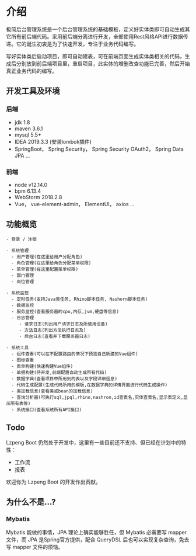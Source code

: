 # 介绍
极简后台管理系统是一个后台管理系统的基础模板，定义好实体类即可自动生成其它所有前后端代码。采用前后端分离进行开发，全部使用Rest风格API进行数据传递。它的诞生初衷是为了快速开发，专注于业务代码编写。

写好实体类后启动项目，即可自动建表，可在前端页面生成实体类相关的代码，生成后分别放到前后端项目里，重启项目，此实体的增删改查功能已完善，然后开始真正业务代码的编写。

## 开发工具及环境
### 后端
* jdk 1.8
* maven 3.6.1
* mysql 5.5+
* IDEA 2019.3.3 (安装lombok插件)
* SpringBoot， Spring Security， Spring Security OAuth2， Spring Data JPA ...
### 前端
* node v12.14.0
* bpm 6.13.4
* WebStorm 2018.2.8
* Vue， vue-element-admin， ElementUI， axios ...

## 功能概览

```
- 登录 / 注销

- 系统管理
  - 用户管理(在这里给用户分配角色)
  - 角色管理(在这里给角色分配菜单权限)
  - 菜单管理(在这里配置菜单权限)
  - 部门管理
  - 岗位管理

- 系统监控
  - 定时任务(支持Java类任务, Rhino脚本任务, Nashorn脚本任务)
  - 数据监控
  - 服务监控(查看服务器的cpu,内存,jvm,硬盘等信息)
  - 日志管理
     - 请求日志(列出用户请求日志及所使用设备)
     - 方法日志(列出方法执行日志及)
     - 后台日志(查看并下载服务器日志)

- 系统工具
  - 组件查看(可以在不配置路由的情况下预览自己新建的Vue组件)
  - 图标查看
  - 表单构建(快速构建Vue组件)
  - 单据构建(待开发,前端配置自动生成所有代码)
  - 数据字典(查看项目中所用到的表以及字段详细信息)
  - 代码生成配置(生成代码所用的模板,在数据字典的详情界面进行代码生成操作)
  - 类加载信息(查看类或bean的加载信息)
  - 查询分析器(可执行sql,jpql,rhino,nashron,id查表名,实体查表名,显示表定义,显示所有表等)
  - 系统接口(查看系统所有API接口)

```

## Todo

Lzpeng Boot 仍然处于开发中，这里有一些目前还不支持、但已经在计划中的特性：

- 工作流
- 报表

欢迎你为 Lzpeng Boot 的开发作出贡献。

## 为什么不是...?

### Mybatis

Mybatis 能做的事情，JPA 理论上确实能够胜任，但 Mybatis 必需要写 mapper 文件，而 JPA 是Spring官方提供，配合 QueryDSL 后也可以实现复杂查询，免去写 mapper 文件的烦恼。

